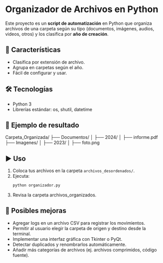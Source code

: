 # Organizador de Archivos en Python

Este proyecto es un **script de automatización** en Python que organiza archivos de una carpeta según su tipo (documentos, imágenes, audios, videos, otros) y los clasifica por **año de creación**.

## 🚀 Características
- Clasifica por extensión de archivo.
- Agrupa en carpetas según el año.
- Fácil de configurar y usar.

## 🛠️ Tecnologías
- Python 3
- Librerías estándar: os, shutil, datetime

## 📂 Ejemplo de resultado

Carpeta_Organizada/
├── Documentos/
│ ├── 2024/
│ ├── informe.pdf
├── Imagenes/
│ ├── 2023/
│ ├── foto.png

## ▶️ Uso
1. Coloca tus archivos en la carpeta `archivos_desordenados/`.
2. Ejecuta:
   ```bash
   python organizador.py
3. Revisa la carpeta archivos_organizados.

## 🔮 Posibles mejoras
- Agregar logs en un archivo CSV para registrar los movimientos.
- Permitir al usuario elegir la carpeta de origen y destino desde la terminal.
- Implementar una interfaz gráfica con Tkinter o PyQt.
- Detectar duplicados y renombrarlos automáticamente.
- Añadir más categorías de archivos (ej. archivos comprimidos, código fuente).
